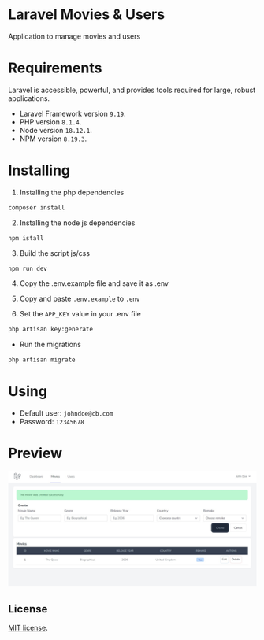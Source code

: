 # Laravel Movies & Users

Application to manage movies and users

# Requirements

Laravel is accessible, powerful, and provides tools required for large, robust applications.

- Laravel Framework version `9.19`.
- PHP version `8.1.4`.
- Node version `18.12.1`.
- NPM version `8.19.3`.

# Installing

1. Installing the php dependencies

```bash
composer install
```

2. Installing the node js dependencies

```bash
npm istall
```

3. Build the script js/css

```bash
npm run dev
```

4. Copy the .env.example file and save it as .env

5. Copy and paste `.env.example` to `.env`

6. Set the `APP_KEY` value in your .env file

```bash
php artisan key:generate
```

- Run the migrations

```bash
php artisan migrate
```


# Using

- Default user: `johndoe@cb.com`
- Password: `12345678`

# Preview

![Preview Laravel Movies & Users](resources/images/preview.jpg)

## License

[MIT license](https://opensource.org/licenses/MIT).
